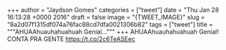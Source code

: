 
+++
author = "Jaydson Gomes"
categories = ["tweet"]
date = "Thu Jan 28 16:13:28 +0000 2016"
draft = false
image = "{TWEET_IMAGE}"
slug = "8a2d07f1315df074a76fac88cd7dfa0021306b82"
tags = ["tweet"]
title = """AHUAAhuauhahuahuah Genial..."""
+++
AHUAAhuauhahuahuah Genial! CONTA PRA GENTE https://t.co/2c6TeASEec
